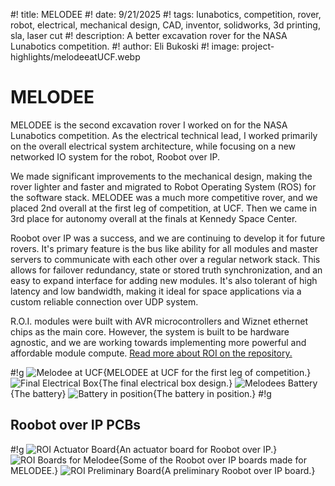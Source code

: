 #! title: MELODEE
#! date: 9/21/2025
#! tags: lunabotics, competition, rover, robot, electrical, mechanical design, CAD, inventor, solidworks, 3d printing, sla, laser cut
#! description: A better excavation rover for the NASA Lunabotics competition.
#! author: Eli Bukoski
#! image: project-highlights/melodeeatUCF.webp

# MELODEE

MELODEE is the second excavation rover I worked on for the NASA Lunabotics competition. As the electrical technical lead, I worked primarily on the overall electrical system architecture, while focusing on a new networked IO system for the robot, Roobot over IP.

We made significant improvements to the mechanical design, making the rover lighter and faster and migrated to Robot Operating System (ROS) for the software stack. MELODEE was a much more competitive rover, and we placed 2nd overall at the first leg of competition, at UCF. Then we came in 3rd place for autonomy overall at the finals at Kennedy Space Center.

Roobot over IP was a success, and we are continuing to develop it for future rovers. It's primary feature is the bus like ability for all modules and master servers to communicate with each other over a regular network stack. This allows for failover redundancy, state or stored truth synchronization, and an easy to expand interface for adding new modules. It's also tolerant of high latency and low bandwidth, making it ideal for space applications via a custom reliable connection over UDP system.

R.O.I. modules were built with AVR microcontrollers and Wiznet ethernet chips as the main core. However, the system is built to be hardware agnostic, and we are working towards implementing more powerful and affordable module compute.
[Read more about ROI on the repository.](https://github.com/UA-NASA-Robotics/Roobot-Over-IP/tree/main)

#!g
![Melodee at UCF](project-highlights/melodeeatUCF.webp){MELODEE at UCF for the first leg of competition.}
![Final Electrical Box](project-highlights/melodeeeboxfinalwithpower.webp){The final electrical box design.}
![Melodees Battery](project-highlights/melodeebattery.webp){The battery}
![Battery in position](project-highlights/melodeebatteryinpos.webp){The battery in position.}
#!g

## Roobot over IP PCBs

#!g
![ROI Actuator Board](project-highlights/roiactboard.webp){An actuator board for Roobot over IP.}
![ROI Boards for Melodee](project-highlights/roiboardsmelodee.webp){Some of the Roobot over IP boards made for MELODEE.}
![ROI Preliminary Board](project-highlights/roipcbprelim.webp){A preliminary Roobot over IP board.}
